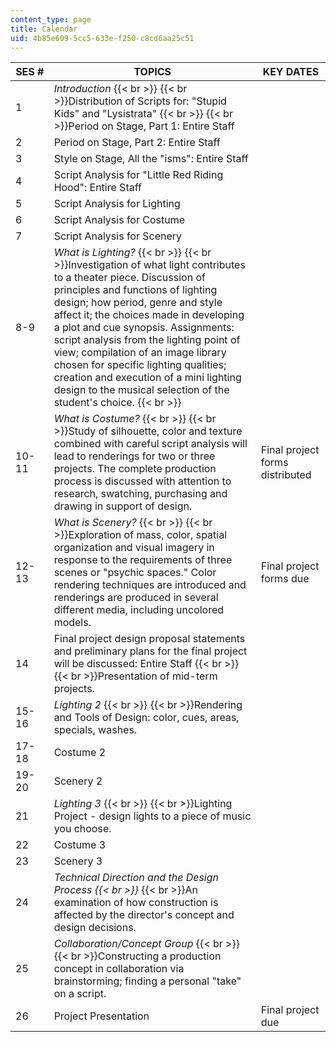 ```yaml
---
content_type: page
title: Calendar
uid: 4b85e609-5cc5-633e-f250-c8cd6aa25c51
---
```


| SES # | TOPICS | KEY DATES |
| --- | --- | --- |
| 1 | _Introduction_  {{< br >}}  {{< br >}}Distribution of Scripts for: "Stupid Kids" and "Lysistrata"  {{< br >}}  {{< br >}}Period on Stage, Part 1: Entire Staff |  |
| 2 | Period on Stage, Part 2: Entire Staff |  |
| 3 | Style on Stage, All the "isms": Entire Staff |  |
| 4 | Script Analysis for "Little Red Riding Hood": Entire Staff |  |
| 5 | Script Analysis for Lighting |  |
| 6 | Script Analysis for Costume |  |
| 7 | Script Analysis for Scenery |  |
| 8-9 | _What is Lighting?_  {{< br >}}  {{< br >}}Investigation of what light contributes to a theater piece. Discussion of principles and functions of lighting design; how period, genre and style affect it; the choices made in developing a plot and cue synopsis. Assignments: script analysis from the lighting point of view; compilation of an image library chosen for specific lighting qualities; creation and execution of a mini lighting design to the musical selection of the student's choice.  {{< br >}} |  |
| 10-11 | _What is Costume?_  {{< br >}}  {{< br >}}Study of silhouette, color and texture combined with careful script analysis will lead to renderings for two or three projects. The complete production process is discussed with attention to research, swatching, purchasing and drawing in support of design. | Final project forms distributed |
| 12-13 | _What is Scenery?_  {{< br >}}  {{< br >}}Exploration of mass, color, spatial organization and visual imagery in response to the requirements of three scenes or "psychic spaces." Color rendering techniques are introduced and renderings are produced in several different media, including uncolored models. | Final project forms due |
| 14 | Final project design proposal statements and preliminary plans for the final project will be discussed: Entire Staff  {{< br >}}  {{< br >}}Presentation of mid-term projects. |  |
| 15-16 | _Lighting 2_  {{< br >}}  {{< br >}}Rendering and Tools of Design: color, cues, areas, specials, washes. |  |
| 17-18 | Costume 2 |  |
| 19-20 | Scenery 2 |  |
| 21 | _Lighting 3_  {{< br >}}  {{< br >}}Lighting Project - design lights to a piece of music you choose. |  |
| 22 | Costume 3 |  |
| 23 | Scenery 3 |  |
| 24 | _Technical Direction and the Design Process  {{< br >}}_  {{< br >}}An examination of how construction is affected by the director's concept and design decisions. |  |
| 25 | _Collaboration/Concept Group_  {{< br >}}  {{< br >}}Constructing a production concept in collaboration via brainstorming; finding a personal "take" on a script. |  |
| 26 | Project Presentation | Final project due